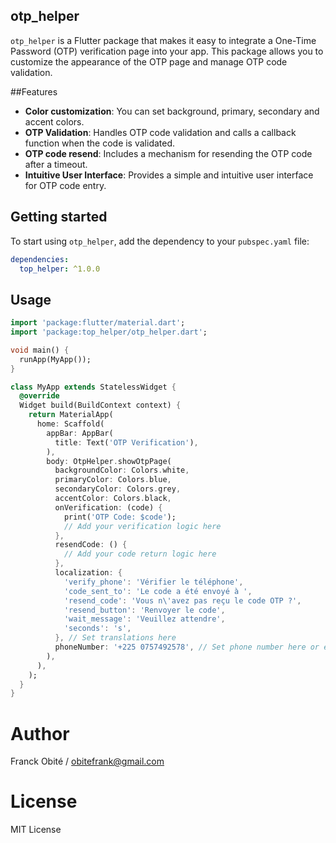 <!--
This README describes the package. If you publish this package to pub.dev,
this README's contents appear on the landing page for your package.

For information about how to write a good package README, see the guide for
[writing package pages](https://dart.dev/tools/pub/writing-package-pages).

For general information about developing packages, see the Dart guide for
[creating packages](https://dart.dev/guides/libraries/create-packages)
and the Flutter guide for
[developing packages and plugins](https://flutter.dev/to/develop-packages).
-->

## otp_helper

`otp_helper` is a Flutter package that makes it easy to integrate a One-Time Password (OTP) verification page into your app. This package allows you to customize the appearance of the OTP page and manage OTP code validation.

##Features

- **Color customization**: You can set background, primary, secondary and accent colors.
- **OTP Validation**: Handles OTP code validation and calls a callback function when the code is validated.
- **OTP code resend**: Includes a mechanism for resending the OTP code after a timeout.
- **Intuitive User Interface**: Provides a simple and intuitive user interface for OTP code entry.

## Getting started

To start using `otp_helper`, add the dependency to your `pubspec.yaml` file:

```yaml
dependencies:
  top_helper: ^1.0.0
```

## Usage

```Dart
import 'package:flutter/material.dart';
import 'package:top_helper/otp_helper.dart';

void main() {
  runApp(MyApp());
}

class MyApp extends StatelessWidget {
  @override
  Widget build(BuildContext context) {
    return MaterialApp(
      home: Scaffold(
        appBar: AppBar(
          title: Text('OTP Verification'),
        ),
        body: OtpHelper.showOtpPage(
          backgroundColor: Colors.white,
          primaryColor: Colors.blue,
          secondaryColor: Colors.grey,
          accentColor: Colors.black,
          onVerification: (code) {
            print('OTP Code: $code');
            // Add your verification logic here
          },
          resendCode: () {
            // Add your code return logic here
          },
          localization: {
            'verify_phone': 'Vérifier le téléphone',
            'code_sent_to': 'Le code a été envoyé à ',
            'resend_code': 'Vous n\'avez pas reçu le code OTP ?',
            'resend_button': 'Renvoyer le code',
            'wait_message': 'Veuillez attendre',
            'seconds': 's',
          }, // Set translations here
          phoneNumber: '+225 0757492578', // Set phone number here or email
        ),
      ),
    );
  }
}

```

# Author

Franck Obité / obitefrank@gmail.com

# License

MIT License
